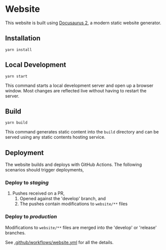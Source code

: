 # Website

This website is built using [Docusaurus 2](https://v2.docusaurus.io/), a modern static website generator.

## Installation

```console
yarn install
```

## Local Development

```console
yarn start
```

This command starts a local development server and open up a browser window. Most changes are reflected live without having to restart the server.

## Build

```console
yarn build
```

This command generates static content into the `build` directory and can be served using any static contents hosting service.

## Deployment

The website builds and deploys with GitHub Actions. The following scenarios should trigger deployments,

### Deploy to _staging_
1. Pushes received on a PR,
    1. Opened against the 'develop' branch, and
    1. The pushes contain modifications to `website/**` files

### Deploy to _production_
Modifications to `website/**` files are merged into the 'develop' or 'release' branches.

See [.github/workflows/website.yml](.github/workflows/website.yml) for all the details.
